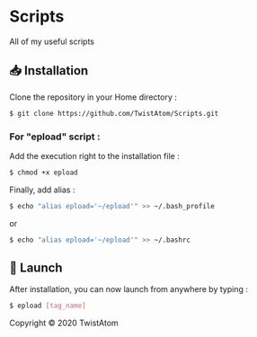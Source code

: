 # Scripts
All of my useful scripts

## :inbox_tray: Installation

Clone the repository in your Home directory :
```sh
$ git clone https://github.com/TwistAtom/Scripts.git
```
### For "epload" script :

Add the execution right to the installation file :
```sh
$ chmod +x epload
```

Finally, add alias :
```sh
$ echo "alias epload='~/epload'" >> ~/.bash_profile
```
or
```sh
$ echo "alias epload='~/epload'" >> ~/.bashrc
```


## :rocket: Launch

After installation, you can now launch from anywhere by typing :
```sh
$ epload [tag_name]
```

Copyright © 2020 TwistAtom
